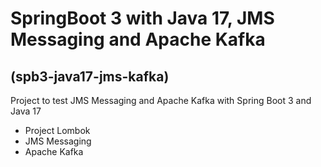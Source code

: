 # SpringBoot 3 with Java 17, JMS Messaging and Apache Kafka
## (spb3-java17-jms-kafka)
Project to test JMS Messaging and Apache Kafka with Spring Boot 3 and Java 17
- Project Lombok
- JMS Messaging
- Apache Kafka
